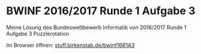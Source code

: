 # BWINF 2016/2017 Runde 1 Aufgabe 3
Meine Lösung des Bundeswettbewerb Informatik von 2016/2017 Runde 1 Aufgabe 3 Puzzlerotation

Im Browser öffnen: [stuff.birkenstab.de/bwinf16R1A3](https://stuff.birkenstab.de/bwinf16R1A3/)
